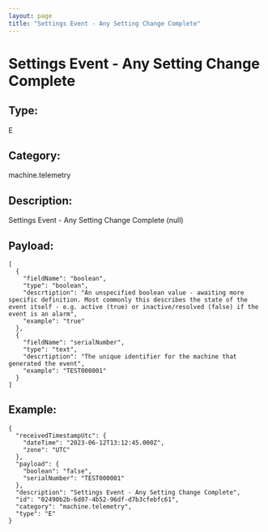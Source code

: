 ```yaml
---
layout: page
title: "Settings Event - Any Setting Change Complete"
---
```


# Settings Event - Any Setting Change Complete

## Type:

E

## Category:

machine.telemetry

## Description: 

Settings Event - Any Setting Change Complete (null)

## Payload:

```
[
  {
    "fieldName": "boolean",
    "type": "boolean",
    "descrtiption": "An unspecified boolean value - awaiting more specific definition. Most commonly this describes the state of the event itself - e.g. active (true) or inactive/resolved (false) if the event is an alarm",
    "example": "true"
  },
  {
    "fieldName": "serialNumber",
    "type": "text",
    "descrtiption": "The unique identifier for the machine that generated the event",
    "example": "TEST000001"
  }
]
```

## Example:

```
{
  "receivedTimestampUtc": {
    "dateTime": "2023-06-12T13:12:45.000Z",
    "zone": "UTC"
  },
  "payload": {
    "boolean": "false",
    "serialNumber": "TEST000001"
  },
  "description": "Settings Event - Any Setting Change Complete",
  "id": "02490b2b-6d07-4b52-96df-d7b3cfebfc61",
  "category": "machine.telemetry",
  "type": "E"
}
```
